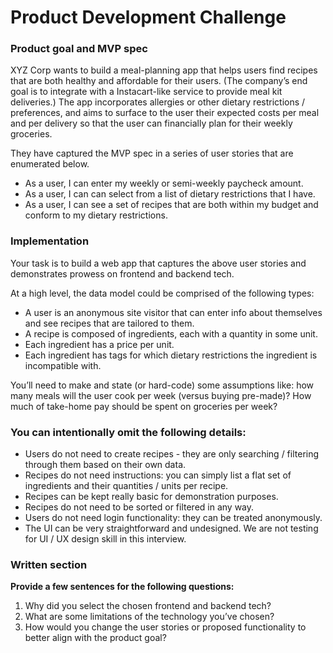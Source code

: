 # Product Development Challenge

### Product goal and MVP spec

XYZ Corp wants to build a meal-planning app that helps users find recipes that are both healthy and affordable
for their users. (The company’s end goal is to integrate with a Instacart-like service to provide meal kit deliveries.) The app incorporates allergies or other dietary restrictions / preferences, and aims to surface to the user their expected costs per meal and per delivery so that the user can financially plan for their weekly
groceries.

They have captured the MVP spec in a series of user stories that are enumerated below.

* As a user, I can enter my weekly or semi-weekly paycheck amount.
* As a user, I can can select from a list of dietary restrictions that I have.
* As a user, I can see a set of recipes that are both within my budget and conform to my dietary
restrictions.

### Implementation

Your task is to build a web app that captures the above user stories and demonstrates prowess on frontend
and backend tech.

At a high level, the data model could be comprised of the following types:

*  A user​ is an anonymous site visitor that can enter info about themselves and see recipes that are
tailored to them.
*  A recipe​ is composed of ingredients​, each with a quantity in some unit.
*  Each ingredient has a price ​per unit.
*  Each ingredient has tags​ for which dietary restrictions the ingredient is incompatible with.

You’ll need to make and state (or hard-code) some assumptions like: how many meals will the user cook per week (versus buying pre-made)? How much of take-home pay should be spent on groceries per week?

### You can intentionally omit the following details:

*  Users do not need to create recipes - they are only searching / filtering through them based on their
own data.
*  Recipes do not need instructions: you can simply list a flat set of ingredients and their quantities / units
per recipe.
*  Recipes can be kept really basic for demonstration purposes.
*  Recipes do not need to be sorted or filtered in any way.
*  Users do not need login functionality: they can be treated anonymously.
*  The UI can be very straightforward and undesigned. We are not testing for UI / UX design skill in this
interview.

### Written section

**Provide a few sentences for the following questions:**

1. Why did you select the chosen frontend and backend tech?
1. What are some limitations of the technology you’ve chosen?
1. How would you change the user stories or proposed functionality to better align with the product goal?
